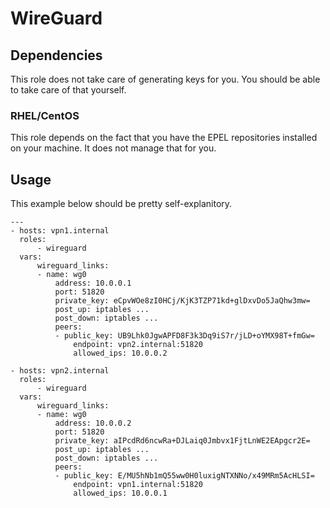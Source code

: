 # WireGuard

## Dependencies
This role does not take care of generating keys for you.  You should be able to
take care of that yourself.

### RHEL/CentOS
This role depends on the fact that you have the EPEL repositories installed on
your machine.  It does not manage that for you.

## Usage
This example below should be pretty self-explanitory.

    ---
    - hosts: vpn1.internal
      roles:
          - wireguard
      vars:
          wireguard_links:
          - name: wg0
              address: 10.0.0.1
              port: 51820
              private_key: eCpvWOe8zI0HCj/KjK3TZP71kd+glDxvDo5JaQhw3mw=
              post_up: iptables ...
              post_down: iptables ...
              peers:
              - public_key: UB9Lhk0JgwAPFD8F3k3Dq9iS7r/jLD+oYMX98T+fmGw=
                  endpoint: vpn2.internal:51820
                  allowed_ips: 10.0.0.2

    - hosts: vpn2.internal
      roles:
          - wireguard
      vars:
          wireguard_links:
          - name: wg0
              address: 10.0.0.2
              port: 51820
              private_key: aIPcdRd6ncwRa+DJLaiq0Jmbvx1FjtLnWE2EApgcr2E=
              post_up: iptables ...
              post_down: iptables ...
              peers:
              - public_key: E/MU5hNb1mQ55ww0H0luxigNTXNNo/x49MRm5AcHLSI=
                  endpoint: vpn1.internal:51820
                  allowed_ips: 10.0.0.1